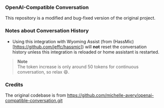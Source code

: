 ### OpenAI-Compatible Conversation
This repository is a modified and bug-fixed version of the original project. 

### Notes about Conversation History
- Using this integration with Wyoming Assist (from (HassMic)[https://github.com/jeffc/hassmic]) will **not** reset the conversation history unless this integration is reloaded or home assistant is restarted.
> **Note**  
> The token increase is only around 50 tokens for continuous conversation, so relax 😄.


### Credits
The original codebase is from https://github.com/michelle-avery/openai-compatible-conversation.git

